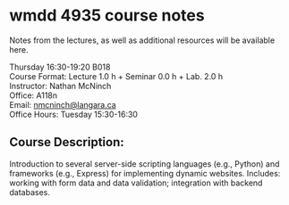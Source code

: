 # wmdd 4935 course notes

Notes from the lectures, as well as additional resources will be available here.

Thursday 16:30-19:20 B018  
Course Format: Lecture 1.0 h + Seminar 0.0 h + Lab. 2.0 h  
Instructor: Nathan McNinch  
Office: A118n  
Email: nmcninch@langara.ca  
Office Hours: Tuesday 15:30-16:30  

## Course Description:
Introduction to several server-side scripting languages (e.g., Python) and frameworks (e.g.,
Express) for implementing dynamic websites. Includes: working with form data and data
validation; integration with backend databases.
